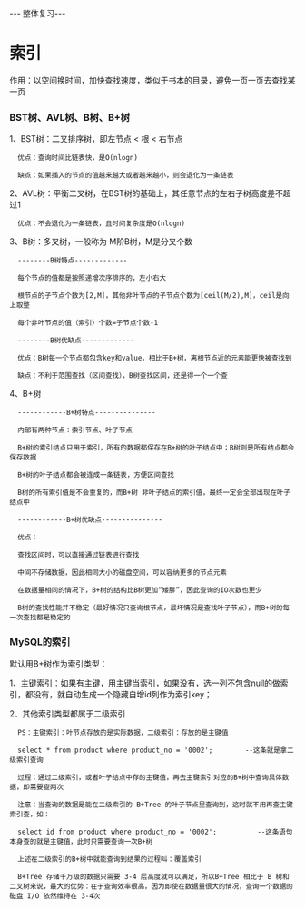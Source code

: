 --- 整体复习---

# 索引

作用：以空间换时间，加快查找速度，类似于书本的目录，避免一页一页去查找某一页

### BST树、AVL树、B树、B+树

1、BST树：二叉排序树，即左节点 < 根 < 右节点
```
  优点：查询时间比链表快，是O(nlogn)

  缺点：如果插入的节点的值越来越大或者越来越小，则会退化为一条链表
```

2、AVL树：平衡二叉树，在BST树的基础上，其任意节点的左右子树高度差不超过1
```
  优点：不会退化为一条链表，且时间复杂度是O(nlogn)
```

3、B树：多叉树，一般称为 M阶B树，M是分叉个数
```
  --------B树特点-------------

  每个节点的值都是按照递增次序排序的，左小右大
  
  根节点的子节点个数为[2,M]，其他非叶节点的子节点个数为[ceil(M/2),M]，ceil是向上取整
  
  每个非叶节点的值（索引）个数=子节点个数-1

  --------B树优缺点-------------

  优点：B树每一个节点都包含key和value，相比于B+树，离根节点近的元素能更快被查找到

  缺点：不利于范围查找（区间查找），B树查找区间，还是得一个一个查
```

4、B+树
```
  ------------B+树特点---------------

  内部有两种节点：索引节点、叶子节点

  B+树的索引结点只用于索引，所有的数据都保存在B+树的叶子结点中；B树则是所有结点都会保存数据

  B+树的叶子结点都会被连成一条链表，方便区间查找

  B树的所有索引值是不会重复的，而B+树 非叶子结点的索引值，最终一定会全部出现在叶子结点中

  ------------B+树优缺点---------------
  
  优点：
  
  查找区间时，可以直接通过链表进行查找
  
  中间不存储数据，因此相同大小的磁盘空间，可以容纳更多的节点元素
  
  在数据量相同的情况下，B+树的结构比B树更加“矮胖”，因此查询的IO次数也更少

  B树的查找性能并不稳定（最好情况只查询根节点，最坏情况是查找叶子节点），而B+树的每一次查找都是稳定的
```

### MySQL的索引

默认用B+树作为索引类型：

  1、主键索引：如果有主键，用主键当索引，如果没有，选一列不包含null的做索引，都没有，就自动生成一个隐藏自增id列作为索引key；
  
  2、其他索引类型都属于二级索引
  
```
  PS：主键索引：叶节点存放的是实际数据，二级索引：存放的是主键值
  
  select * from product where product_no = '0002';        --这条就是拿二级索引查询
  
  过程：通过二级索引，或者叶子结点中存的主键值，再去主键索引对应的B+树中查询具体数据，即需要查两次
  
  注意：当查询的数据是能在二级索引的 B+Tree 的叶子节点里查询到，这时就不用再查主键索引查，如：
  
  select id from product where product_no = '0002';          --这条语句本身查的就是主键值，此时只需要查询一次B+树
  
  上述在二级索引的B+树中就能查询到结果的过程叫：覆盖索引
```
```
  B+Tree 存储千万级的数据只需要 3-4 层高度就可以满足，所以B+Tree 相比于 B 树和二叉树来说，最大的优势：在于查询效率很高，因为即使在数据量很大的情况，查询一个数据的磁盘 I/O 依然维持在 3-4次
```
